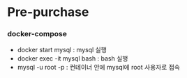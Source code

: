 # Pre-purchase


### docker-compose
- docker start mysql : mysql 실행
- docker exec -it mysql bash : bash 실행
- mysql -u root -p : 컨테이너 안에 mysql에 root 사용자로 접속
